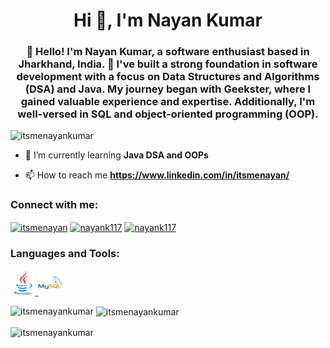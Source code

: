 <h1 align="center">Hi 👋, I'm Nayan Kumar</h1>
<h3 align="center">👋 Hello! I'm Nayan Kumar, a software enthusiast based in Jharkhand, India. 💼 I've built a strong foundation in software development with a focus on Data Structures and Algorithms (DSA) and Java. My journey began with Geekster, where I gained valuable experience and expertise. Additionally, I'm well-versed in SQL and object-oriented programming (OOP).</h3>

<p align="left"> <img src="https://komarev.com/ghpvc/?username=itsmenayankumar&label=Profile%20views&color=0e75b6&style=flat" alt="itsmenayankumar" /> </p>

- 🌱 I’m currently learning **Java DSA and OOPs**

- 📫 How to reach me **https://www.linkedin.com/in/itsmenayan/**

<h3 align="left">Connect with me:</h3>
<p align="left">
<a href="https://linkedin.com/in/itsmenayan" target="blank"><img align="center" src="https://raw.githubusercontent.com/rahuldkjain/github-profile-readme-generator/master/src/images/icons/Social/linked-in-alt.svg" alt="itsmenayan" height="30" width="40" /></a>
<a href="https://www.hackerrank.com/nayank117" target="blank"><img align="center" src="https://raw.githubusercontent.com/rahuldkjain/github-profile-readme-generator/master/src/images/icons/Social/hackerrank.svg" alt="nayank117" height="30" width="40" /></a>
<a href="https://www.leetcode.com/nayank117" target="blank"><img align="center" src="https://raw.githubusercontent.com/rahuldkjain/github-profile-readme-generator/master/src/images/icons/Social/leet-code.svg" alt="nayank117" height="30" width="40" /></a>
</p>

<h3 align="left">Languages and Tools:</h3>
<p align="left"> <a href="https://www.java.com" target="_blank" rel="noreferrer"> <img src="https://raw.githubusercontent.com/devicons/devicon/master/icons/java/java-original.svg" alt="java" width="40" height="40"/> </a> <a href="https://www.mysql.com/" target="_blank" rel="noreferrer"> <img src="https://raw.githubusercontent.com/devicons/devicon/master/icons/mysql/mysql-original-wordmark.svg" alt="mysql" width="40" height="40"/> </a> </p>

<p><img align="left" src="https://github-readme-stats.vercel.app/api/top-langs?username=itsmenayankumar&show_icons=true&locale=en&layout=compact" alt="itsmenayankumar" /></p>

<p>&nbsp;<img align="center" src="https://github-readme-stats.vercel.app/api?username=itsmenayankumar&show_icons=true&locale=en" alt="itsmenayankumar" /></p>

<p><img align="center" src="https://github-readme-streak-stats.herokuapp.com/?user=itsmenayankumar&" alt="itsmenayankumar" /></p>


